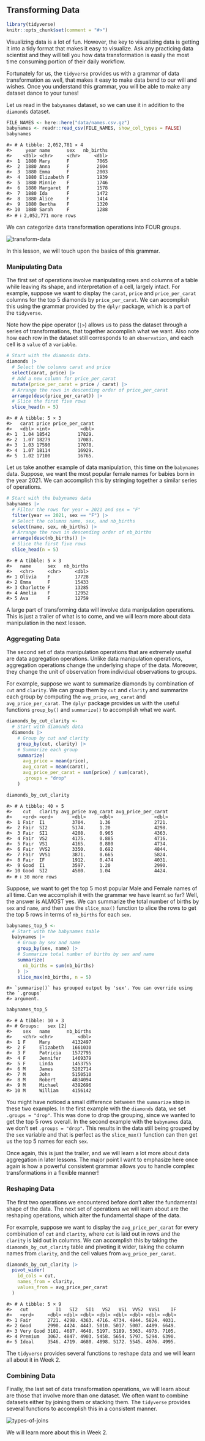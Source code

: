 
## Transforming Data

``` r
library(tidyverse)
knitr::opts_chunk$set(comment = "#>")
```

Visualizing data is a lot of fun. However, the key to visualizing data
is getting it into a tidy format that makes it easy to visualize. Ask
any practicing data scientist and they will tell you how data
transformation is easily the most time consuming portion of their daily
workflow.

Fortunately for us, the `tidyverse` provides us with a grammar of data
transformation as well, that makes it easy to make data bend to our will
and wishes. Once you understand this grammar, you will be able to make
any dataset dance to your tunes!

Let us read in the `babynames` dataset, so we can use it in addition to
the `diamonds` dataset.

``` r
FILE_NAMES <- here::here("data/names.csv.gz")
babynames <- readr::read_csv(FILE_NAMES, show_col_types = FALSE)
babynames
```

    #> # A tibble: 2,052,781 × 4
    #>     year name      sex   nb_births
    #>    <dbl> <chr>     <chr>     <dbl>
    #>  1  1880 Mary      F          7065
    #>  2  1880 Anna      F          2604
    #>  3  1880 Emma      F          2003
    #>  4  1880 Elizabeth F          1939
    #>  5  1880 Minnie    F          1746
    #>  6  1880 Margaret  F          1578
    #>  7  1880 Ida       F          1472
    #>  8  1880 Alice     F          1414
    #>  9  1880 Bertha    F          1320
    #> 10  1880 Sarah     F          1288
    #> # ℹ 2,052,771 more rows

We can categorize data transformation operations into FOUR groups.

![transform-data](https://i.imgur.com/6NUKqpe.png)

In this lesson, we will touch upon the basics of this grammar.

### Manipulating Data

The first set of operations involve manipulating rows and columns of a
table while leaving its shape, and interpretation of a cell, largely
intact. For example, suppose we want to display the `carat`, `price` and
`price_per_carat` columns for the top 5 diamonds by `price_per_carat`.
We can accomplish this using the grammar provided by the `dplyr`
package, which is a part of the `tidyverse`.

Note how the pipe operator (`|>`) allows us to pass the dataset through
a series of transformations, that together accomplish what we want. Also
note how each row in the dataset still corresponds to an `observation`,
and each cell is a `value` of a `variable`.

``` r
# Start with the diamonds data.
diamonds |> 
  # Select the columns carat and price
  select(carat, price) |> 
  # Add a new column for price_per_carat
  mutate(price_per_carat = price / carat) |> 
  # Arrange the rows in descending order of price_per_carat
  arrange(desc(price_per_carat)) |> 
  # Slice the first five rows
  slice_head(n = 5)
```

    #> # A tibble: 5 × 3
    #>   carat price price_per_carat
    #>   <dbl> <int>           <dbl>
    #> 1  1.04 18542          17829.
    #> 2  1.07 18279          17083.
    #> 3  1.03 17590          17078.
    #> 4  1.07 18114          16929.
    #> 5  1.02 17100          16765.

Let us take another example of data manipulation, this time on the
`babynames` data. Suppose, we want the most popular female names for
babies born in the year 2021. We can accomplish this by stringing
together a similar series of operations.

``` r
# Start with the babynames data
babynames |> 
  # Filter the rows for year = 2021 and sex = "F"
  filter(year == 2021, sex == "F") |> 
  # Select the columns name, sex, and nb_births
  select(name, sex, nb_births) |> 
  # Arrange the rows in descending order of nb_births
  arrange(desc(nb_births)) |> 
  # Slice the first five rows
  slice_head(n = 5)
```

    #> # A tibble: 5 × 3
    #>   name      sex   nb_births
    #>   <chr>     <chr>     <dbl>
    #> 1 Olivia    F         17728
    #> 2 Emma      F         15433
    #> 3 Charlotte F         13285
    #> 4 Amelia    F         12952
    #> 5 Ava       F         12759

A large part of transforming data will involve data manipulation
operations. This is just a trailer of what is to come, and we will learn
more about data manipulation in the next lesson.

### Aggregating Data

The second set of data manipulation operations that are extremely useful
are data aggregation operations. Unlike data manipulation operations,
aggregation operations change the underlying shape of the data.
Moreover, they change the unit of observation from individual
observations to groups.

For example, suppose we want to summarize diamonds by combination of
`cut` and `clarity`. We can group them by `cut` and `clarity` and
summarize each group by computing the `avg_price`, `avg_carat` and
`avg_price_per_carat`. The `dplyr` package provides us with the useful
functions `group_by()` and `summarize()` to accomplish what we want.

``` r
diamonds_by_cut_clarity <- 
  # Start with diamonds data
  diamonds |> 
    # Group by cut and clarity
    group_by(cut, clarity) |> 
    # Summarize each group
    summarize(
      avg_price = mean(price),
      avg_carat = mean(carat),
      avg_price_per_carat = sum(price) / sum(carat),
      .groups = "drop"
    )

diamonds_by_cut_clarity
```

    #> # A tibble: 40 × 5
    #>    cut   clarity avg_price avg_carat avg_price_per_carat
    #>    <ord> <ord>       <dbl>     <dbl>               <dbl>
    #>  1 Fair  I1          3704.     1.36                2721.
    #>  2 Fair  SI2         5174.     1.20                4298.
    #>  3 Fair  SI1         4208.     0.965               4363.
    #>  4 Fair  VS2         4175.     0.885               4716.
    #>  5 Fair  VS1         4165.     0.880               4734.
    #>  6 Fair  VVS2        3350.     0.692               4844.
    #>  7 Fair  VVS1        3871.     0.665               5824.
    #>  8 Fair  IF          1912.     0.474               4031.
    #>  9 Good  I1          3597.     1.20                2990.
    #> 10 Good  SI2         4580.     1.04                4424.
    #> # ℹ 30 more rows

Suppose, we want to get the top 5 most popular Male and Female names of
all time. Can we accomplish it with the grammar we have learnt so far?
Well, the answer is ALMOST yes. We can summarize the total number of
births by `sex` and `name`, and then use the `slice_max()` function to
slice the rows to get the top 5 rows in terms of `nb_births` for each
`sex`.

``` r
babynames_top_5 <- 
  # Start with the babynames table
  babynames |> 
    # Group by sex and name
    group_by(sex, name) |> 
    # Summarize total number of births by sex and name
    summarize(
      nb_births = sum(nb_births)
    ) |> 
    slice_max(nb_births, n = 5)
```

    #> `summarise()` has grouped output by 'sex'. You can override using the `.groups`
    #> argument.

``` r
babynames_top_5
```

    #> # A tibble: 10 × 3
    #> # Groups:   sex [2]
    #>    sex   name      nb_births
    #>    <chr> <chr>         <dbl>
    #>  1 F     Mary        4132497
    #>  2 F     Elizabeth   1661030
    #>  3 F     Patricia    1572795
    #>  4 F     Jennifer    1469379
    #>  5 F     Linda       1453755
    #>  6 M     James       5202714
    #>  7 M     John        5150510
    #>  8 M     Robert      4834094
    #>  9 M     Michael     4392696
    #> 10 M     William     4156142

You might have noticed a small difference between the `summarize` step
in these two examples. In the first example with the `diamonds` data, we
set `.groups = "drop"`. This was done to drop the grouping, since we
wanted to get the top 5 rows overall. In the second example with the
`babynames` data, we don’t set `.groups = "drop"`. This results in the
data still being grouped by the `sex` variable and that is perfect as
the `slice_max()` function can then get us the top 5 names for each
`sex`.

Once again, this is just the trailer, and we will learn a lot more about
data aggregation in later lessons. The major point I want to emphasize
here once again is how a powerful consistent grammar allows you to
handle complex transformations in a flexible manner!

### Reshaping Data

The first two operations we encountered before don’t alter the
fundamental shape of the data. The next set of operations we will learn
about are the reshaping operations, which alter the fundamental shape of
the data.

For example, suppose we want to display the `avg_price_per_carat` for
every combination of `cut` and `clarity`, where `cut` is laid out in
rows and the `clarity` is laid out in columns. We can accomplish this by
taking the `diamonds_by_cut_clarity` table and pivoting it wider, taking
the column names from `clarity`, and the cell values from
`avg_price_per_carat`.

``` r
diamonds_by_cut_clarity |> 
  pivot_wider(
    id_cols = cut,
    names_from = clarity,
    values_from = avg_price_per_carat
  )
```

    #> # A tibble: 5 × 9
    #>   cut          I1   SI2   SI1   VS2   VS1  VVS2  VVS1    IF
    #>   <ord>     <dbl> <dbl> <dbl> <dbl> <dbl> <dbl> <dbl> <dbl>
    #> 1 Fair      2721. 4298. 4363. 4716. 4734. 4844. 5824. 4031.
    #> 2 Good      2990. 4424. 4443. 5010. 5017. 5007. 4489. 6649.
    #> 3 Very Good 3181. 4687. 4648. 5197. 5189. 5363. 4973. 7105.
    #> 4 Premium   3067. 4847. 4903. 5458. 5654. 5797. 5294. 6390.
    #> 5 Ideal     3546. 4719. 4680. 4898. 5172. 5545. 4976. 4995.

The `tidyverse` provides several functions to reshape data and we will
learn all about it in Week 2.

### Combining Data

Finally, the last set of data transformation operations, we will learn
about are those that involve more than one dataset. We often want to
combine datasets either by joining them or stacking them. The
`tidyverse` provides several functions to accomplish this in a
consistent manner.

![types-of-joins](https://dataschool.com/assets/images/how-to-teach-people-sql/sqlJoins/sqlJoins_7.png)

We will learn more about this in Week 2.
